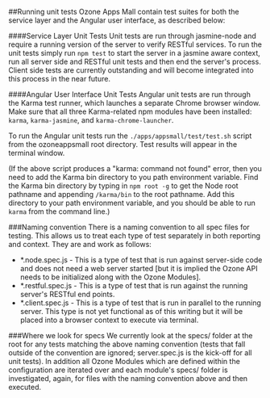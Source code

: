 ##Running unit tests
Ozone Apps Mall contain test suites for both the service layer and the Angular user interface, as described below:

####Service Layer Unit Tests
Unit tests are run through jasmine-node and require a running version of the server to verify RESTful services. To run the unit tests simply run ```npm test``` to start the server in a jasmine aware context, run all server side and RESTful unit tests and then end the server's process. Client side tests are currently outstanding and will become integrated into this process in the near future.

####Angular User Interface Unit Tests
Angular unit tests are run through the Karma test runner, which launches a separate Chrome browser window.  Make sure that all three Karma-related npm modules have been installed: ```karma```, ```karma-jasmine```, and ```karma-chrome-launcher```.

To run the Angular unit tests run the ```./apps/appsmall/test/test.sh``` script from the ozoneappsmall root directory.  Test results will appear in the terminal window.

(If the above script produces a "karma: command not found" error, then you need to add the Karma bin directory to you path environment variable.  Find the Karma bin directory by typing in ```npm root -g``` to get the Node root pathname and appending ```/karma/bin``` to the root pathname. Add this directory to your path environment variable, and you should be able to run ```karma``` from the command line.)

###Naming convention
There is a naming convention to all spec files for testing. This allows us to treat each type of test separately in both reporting and context. They are and work as follows:
- *.node.spec.js - This is a type of test that is run against server-side code and does not need a web server started [but it is implied the Ozone API needs to be initialized along with the Ozone Modules].
- *.restful.spec.js - This is a type of test that is run against the running server's RESTful end points.
- *.client.spec.js - This is a type of test that is run in parallel to the running server. This type is not yet functional as of this writing but it will be placed into a browser context to execute via terminal.

###Where we look for specs
We currently look at the specs/ folder at the root for any tests matching the above naming convention (tests that fall outside of the convention are ignored; server.spec.js is the kick-off for all unit tests). In addition all Ozone Modules which are defined within the configuration are iterated over and each module's specs/ folder is investigated, again, for files with the naming convention above and then executed.
